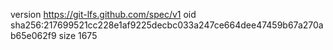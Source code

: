 version https://git-lfs.github.com/spec/v1
oid sha256:217699521cc228e1af9225decbc033a247ce664dee47459b67a270ab65e062f9
size 1675
